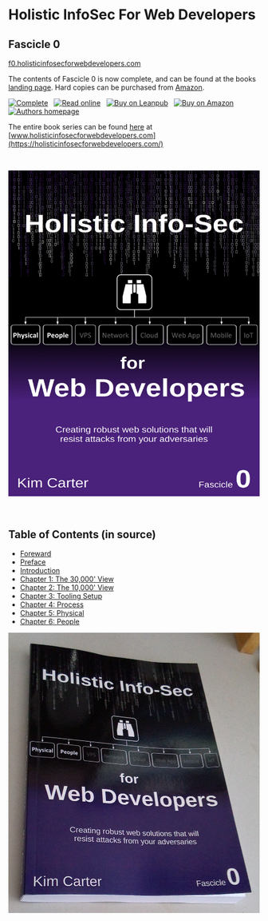 # Holistic InfoSec For Web Developers
## Fascicle 0

[f0.holisticinfosecforwebdevelopers.com](https://f0.holisticinfosecforwebdevelopers.com/)

The contents of Fascicle 0 is now complete, and can be found at the books [landing page](https://f0.holisticinfosecforwebdevelopers.com/). Hard copies can be purchased from [Amazon](https://www.amazon.com/Holistic-InfoSec-Web-Developers-Physical/dp/1537444190/).

[![Complete](https://img.shields.io/badge/complete-100%25-brightgreen.svg)](https://f0.holisticinfosecforwebdevelopers.com/) &nbsp; [![Read online](https://img.shields.io/badge/read%20free-book%20landing%20page-green.svg)](https://f0.holisticinfosecforwebdevelopers.com/) &nbsp; [![Buy on Leanpub](https://img.shields.io/badge/buy-leanpub-green.svg)](https://leanpub.com/holistic-infosec-for-web-developers) &nbsp; [![Buy on Amazon](https://img.shields.io/badge/buy-amazon-green.svg)](http://bit.ly/holisticinfosecforwebdevelopers) &nbsp; [![Authors homepage](https://img.shields.io/badge/author%27s-other%20books-blue.svg)](https://binarymist.io/publication/kims-selected-publications/)

The entire book series can be found [here](https://holisticinfosecforwebdevelopers.com/) at [www.holisticinfosecforwebdevelopers.com](https://holisticinfosecforwebdevelopers.com/)

<br>

[![Holistic Info-Sec For Web Developers](manuscript/images/title_page.png)](https://f0.holisticinfosecforwebdevelopers.com)

<br>

## Table of Contents (in source)

* [Foreward](manuscript/markdown/front/foreword.md)
* [Preface](manuscript/markdown/front/preface.md)
* [Introduction](manuscript/markdown/front/introduction.md)
* [Chapter 1: The 30,000' View](manuscript/markdown/main/chapter1.md)
* [Chapter 2: The 10,000' View](manuscript/markdown/main/chapter2.md)
* [Chapter 3: Tooling Setup](manuscript/markdown/main/chapter3.md)
* [Chapter 4: Process](manuscript/markdown/main/chapter4.md)
* [Chapter 5: Physical](manuscript/markdown/main/chapter5.md)
* [Chapter 6: People](manuscript/markdown/main/chapter6.md)


[![](manuscript/images/Holistic_Info-Sec_for_Web_Developers_Fascicle0_Real.jpg)](https://leanpub.com/holistic-infosec-for-web-developers)
